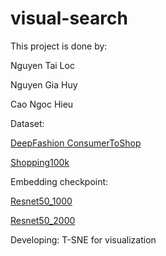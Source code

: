 # visual-search
This project is done by:

Nguyen Tai Loc

Nguyen Gia Huy

Cao Ngoc Hieu

Dataset:

[DeepFashion ConsumerToShop](https://drive.google.com/drive/folders/17H1pGxo0zDMkUgwwFJLQZDH--mzHNIzO?usp=sharing)

[Shopping100k](https://drive.google.com/drive/folders/1IfTsYEGDSYwvsVLb_nj7dvzaqPhZ7m4Q?usp=sharing)

Embedding checkpoint: 

[Resnet50_1000](https://drive.google.com/file/d/1QJ29qrgZQ-pABUt7XhF6jENoyKSy-yvq/view?usp=sharing)

[Resnet50_2000](https://drive.google.com/file/d/1-KX0ep7t80w2UBJH7eqGDnZfsJrcTbKT/view?usp=sharing)

Developing: T-SNE for visualization


